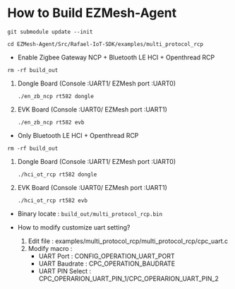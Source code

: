 # How to Build EZMesh-Agent

`git submodule update --init`

`cd EZMesh-Agent/Src/Rafael-IoT-SDK/examples/multi_protocol_rcp`

* Enable Zigbee Gateway NCP + Bluetooth LE HCI + Openthread RCP

`rm -rf build_out`

1. Dongle Board (Console :UART1/ EZMesh port :UART0)

   `./en_zb_ncp rt582 dongle`
3. EVK Board (Console :UART0/ EZMesh port :UART1)

   `./en_zb_ncp rt582 evb`

* Only Bluetooth LE HCI + Openthread RCP

`rm -rf build_out`

1. Dongle Board (Console :UART1/ EZMesh port :UART0)

   `./hci_ot_rcp rt582 dongle`
3. EVK Board (Console :UART0/ EZMesh port :UART1)

   `./hci_ot_rcp rt582 evb`

* Binary locate : ``build_out/multi_protocol_rcp.bin``
* How to modify customize uart setting?

  1. Edit file : examples/multi_protocol_rcp/multi_protocol_rcp/cpc_uart.c
  2. Modify macro :
     * UART Port : CONFIG_OPERATION_UART_PORT
     * UART Baudrate : CPC_OPERATION_BAUDRATE
     * UART PIN Select : CPC_OPERARION_UART_PIN_1/CPC_OPERARION_UART_PIN_2
